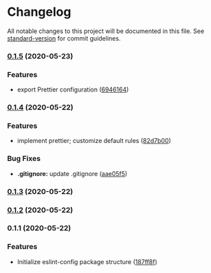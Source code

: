 # Changelog

All notable changes to this project will be documented in this file. See [standard-version](https://github.com/conventional-changelog/standard-version) for commit guidelines.

### [0.1.5](https://github.com/sjlutterbie/eslint-config-sjlutterbie-styleguide/compare/v0.1.4...v0.1.5) (2020-05-23)


### Features

* export Prettier configuration ([6946164](https://github.com/sjlutterbie/eslint-config-sjlutterbie-styleguide/commit/69461648e8edcea922a7f896f26ccaab1beabb3d))

### [0.1.4](https://github.com/sjlutterbie/eslint-config-sjlutterbie-styleguide/compare/v0.1.3...v0.1.4) (2020-05-22)


### Features

* implement prettier; customize default rules ([82d7b00](https://github.com/sjlutterbie/eslint-config-sjlutterbie-styleguide/commit/82d7b008024611e7cb0bc6c11947bc9a07f3c190))


### Bug Fixes

* **.gitignore:** update .gitignore ([aae05f5](https://github.com/sjlutterbie/eslint-config-sjlutterbie-styleguide/commit/aae05f516dee97a5049ad88c0c214d7eedabca78))

### [0.1.3](https://github.com/sjlutterbie/eslint-config-sjlutterbie-styleguide/compare/v0.1.2...v0.1.3) (2020-05-22)

### [0.1.2](https://github.com/sjlutterbie/eslint-config-sjlutterbie-styleguide/compare/v0.1.1...v0.1.2) (2020-05-22)

### 0.1.1 (2020-05-22)


### Features

* Initialize eslint-config package structure ([187ff8f](https://github.com/sjlutterbie/eslint-config-sjlutterbie-styleguide/commit/187ff8fc3051bddf27dd00464afc6d71066cf165))
